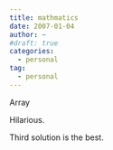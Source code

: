 ```yaml
---
title: mathmatics
date: 2007-01-04
author: ~
#draft: true
categories:
  - personal
tag:
  - personal
---
```




Array

Hilarious.

Third solution is the best.



 






